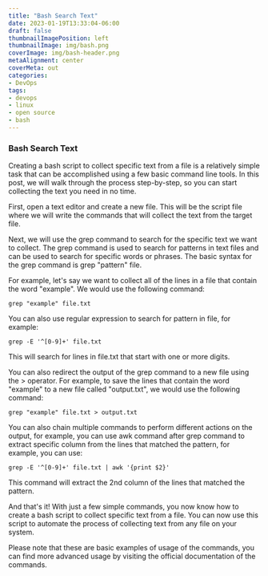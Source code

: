 ```yaml
---
title: "Bash Search Text"
date: 2023-01-19T13:33:04-06:00
draft: false
thumbnailImagePosition: left
thumbnailImage: img/bash.png
coverImage: img/bash-header.png
metaAlignment: center
coverMeta: out
categories:
- DevOps
tags:
- devops
- linux
- open source
- bash
---
```


### Bash Search Text

Creating a bash script to collect specific text from a file is a relatively simple task that can be accomplished using a few basic command line tools. In this post, we will walk through the process step-by-step, so you can start collecting the text you need in no time.

First, open a text editor and create a new file. This will be the script file where we will write the commands that will collect the text from the target file.

Next, we will use the grep command to search for the specific text we want to collect. The grep command is used to search for patterns in text files and can be used to search for specific words or phrases. The basic syntax for the grep command is grep "pattern" file.

For example, let's say we want to collect all of the lines in a file that contain the word "example". We would use the following command:

```
grep "example" file.txt
```

You can also use regular expression to search for pattern in file, for example:

```
grep -E '^[0-9]+' file.txt
```

This will search for lines in file.txt that start with one or more digits.

You can also redirect the output of the grep command to a new file using the > operator. For example, to save the lines that contain the word "example" to a new file called "output.txt", we would use the following command:

```
grep "example" file.txt > output.txt
```

You can also chain multiple commands to perform different actions on the output, for example, you can use awk command after grep command to extract specific column from the lines that matched the pattern, for example, you can use:

```
grep -E '^[0-9]+' file.txt | awk '{print $2}'
```
This command will extract the 2nd column of the lines that matched the pattern.

And that's it! With just a few simple commands, you now know how to create a bash script to collect specific text from a file. You can now use this script to automate the process of collecting text from any file on your system.

Please note that these are basic examples of usage of the commands, you can find more advanced usage by visiting the official documentation of the commands.
